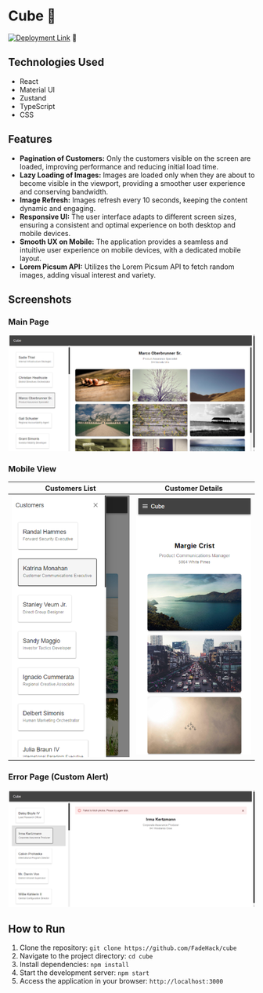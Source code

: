 # Cube 🚀

[![Deployment Link](https://img.shields.io/badge/Deployment-Link-brightgreen)](https://cubeimg.netlify.app/) 🌈

## Technologies Used

- React
- Material UI
- Zustand
- TypeScript
- CSS

## Features

- **Pagination of Customers:** Only the customers visible on the screen are loaded, improving performance and reducing initial load time.
- **Lazy Loading of Images:** Images are loaded only when they are about to become visible in the viewport, providing a smoother user experience and conserving bandwidth.
- **Image Refresh:** Images refresh every 10 seconds, keeping the content dynamic and engaging.
- **Responsive UI:** The user interface adapts to different screen sizes, ensuring a consistent and optimal experience on both desktop and mobile devices.
- **Smooth UX on Mobile:** The application provides a seamless and intuitive user experience on mobile devices, with a dedicated mobile layout.
- **Lorem Picsum API:** Utilizes the Lorem Picsum API to fetch random images, adding visual interest and variety.

## Screenshots

### Main Page

![Main Page](screenshots/main-page.png)

### Mobile View

| Customers List | Customer Details |
|--------------|-------------|
| ![Customer List](screenshots/customer-list.png) | ![Customer Details](screenshots/customer-details.png) |

### Error Page (Custom Alert)

![Error Page](screenshots/error-page.png)

## How to Run

1. Clone the repository: `git clone https://github.com/FadeHack/cube`
2. Navigate to the project directory: `cd cube`
3. Install dependencies: `npm install`
4. Start the development server: `npm start`
5. Access the application in your browser: `http://localhost:3000`
